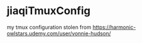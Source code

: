 # jiaqiTmuxConfig

my tmux configuration stolen from https://harmonic-owlstars.udemy.com/user/vonnie-hudson/
